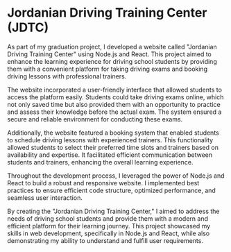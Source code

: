 # Jordanian Driving Training Center (JDTC)

As part of my graduation project, I developed a website called "Jordanian Driving Training Center" using Node.js and React. This project aimed to enhance the learning experience for driving school students by providing them with a convenient platform for taking driving exams and booking driving lessons with professional trainers.

The website incorporated a user-friendly interface that allowed students to access the platform easily. Students could take driving exams online, which not only saved time but also provided them with an opportunity to practice and assess their knowledge before the actual exam. The system ensured a secure and reliable environment for conducting these exams.

Additionally, the website featured a booking system that enabled students to schedule driving lessons with experienced trainers. This functionality allowed students to select their preferred time slots and trainers based on availability and expertise. It facilitated efficient communication between students and trainers, enhancing the overall learning experience.

Throughout the development process, I leveraged the power of Node.js and React to build a robust and responsive website. I implemented best practices to ensure efficient code structure, optimized performance, and seamless user interaction.

By creating the "Jordanian Driving Training Center," I aimed to address the needs of driving school students and provide them with a modern and efficient platform for their learning journey. This project showcased my skills in web development, specifically in Node.js and React, while also demonstrating my ability to understand and fulfill user requirements.
